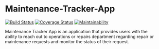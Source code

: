 # Maintenance-Tracker-App

[![Build Status](https://travis-ci.org/antokish/Maintenance-Tracker.svg?branch=develop)](https://travis-ci.org/antokish/Maintenance-Tracker) [![Coverage Status](https://coveralls.io/repos/github/antokish/Maintenance-Tracker/badge.svg?branch=develop)](https://coveralls.io/github/antokish/Maintenance-Tracker?branch=develop) [![Maintainability](https://api.codeclimate.com/v1/badges/3207fbc22c5caa85b65f/maintainability)](https://codeclimate.com/github/antokish/Maintenance-Tracker/maintainability)

Maintenance Tracker App is an application that provides users with the ability to reach out to operations or repairs department regarding repair or maintenance requests and monitor the status of their request.
